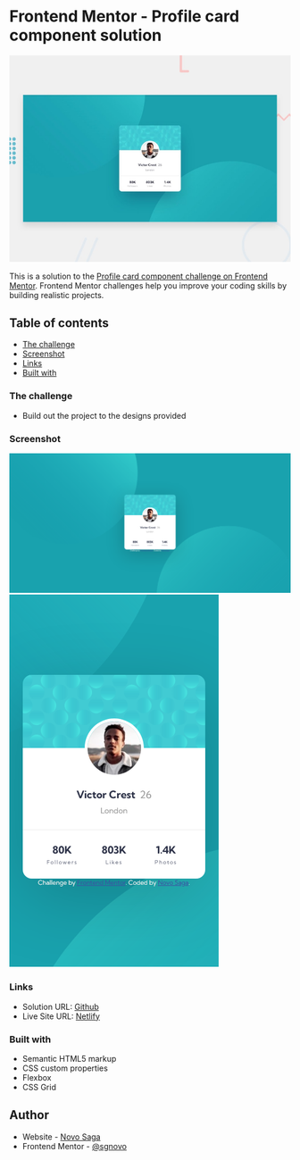 # Frontend Mentor - Profile card component solution

![Design preview for the Profile card component coding challenge](./design/desktop-preview.jpg)

This is a solution to the [Profile card component challenge on Frontend Mentor](https://www.frontendmentor.io/challenges/profile-card-component-cfArpWshJ). Frontend Mentor challenges help you improve your coding skills by building realistic projects.

## Table of contents

- [The challenge](#the-challenge)
- [Screenshot](#screenshot)
- [Links](#links)
- [Built with](#built-with)

### The challenge

- Build out the project to the designs provided

### Screenshot

![desktop](screenshot/desktop.png)
![mobile](screenshot/mobile.png)

### Links

- Solution URL: [Github](https://github.com/sgnovo/profile-card-component-main)
- Live Site URL: [Netlify](https://sgnovo-profile-card-component.netlify.app/)

### Built with

- Semantic HTML5 markup
- CSS custom properties
- Flexbox
- CSS Grid

## Author

- Website - [Novo Saga](https://github.com/sgnovo)
- Frontend Mentor - [@sgnovo](https://www.frontendmentor.io/profile/sgnovo)
